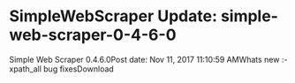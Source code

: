 # SimpleWebScraper Update: simple-web-scraper-0-4-6-0

Simple Web Scraper 0.4.6.0Post date: Nov 11, 2017 11:10:59 AMWhats new :-xpath_all bug fixesDownload